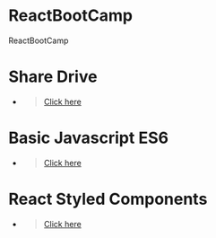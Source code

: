# ReactBootCamp
ReactBootCamp

# Share Drive 
- > [Click here](https://drive.google.com/drive/folders/1uZLqJosNOZTLlcjrJxnFm04dV6vkGoY9)
# Basic Javascript ES6 
- > [Click here](https://repl.it/@WorapolBuraphan/reactjs-course-for-week2-javascript)

# React Styled Components 
- > [Click here](https://www.styled-components.com/docs/basics#installation)
